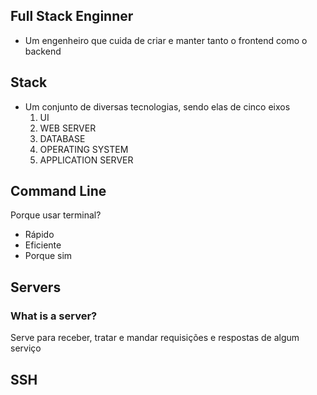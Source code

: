 ## Full Stack Enginner 
- Um engenheiro que cuida de criar e manter tanto o frontend como o backend

## Stack
- Um conjunto de diversas tecnologias, sendo elas de cinco eixos
	1. UI
	2. WEB SERVER
	3. DATABASE
	4. OPERATING SYSTEM
	5. APPLICATION SERVER

## Command Line
Porque usar terminal?
- Rápido
- Eficiente
- Porque sim

## Servers

### What is a server?
Serve para receber, tratar e mandar requisições e respostas de algum serviço

## SSH